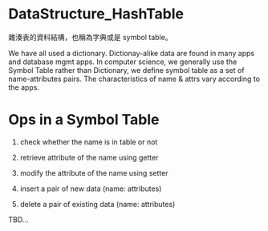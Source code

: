 # DataStructure_HashTable

雜湊表的資料結構，也稱為字典或是 symbol table。

We have all used a dictionary. Dictionay-alike data are found in many apps and database mgmt apps. In computer science, we generally use the Symbol Table rather than Dictionary, we define symbol table as a set of name-attributes pairs. The characteristics of name & attrs vary according to the apps.

# Ops in a Symbol Table

1) check whether the name is in table or not

2) retrieve attribute of the name using getter

3) modify the attribute of the name using setter

4) insert a pair of new data (name: attributes)

5) delete a pair of existing data (name: attributes)


TBD...


